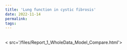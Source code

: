 ```yaml
---
title: 'Lung function in cystic fibrosis'
date: 2022-11-14
permalink:
tags:
---
```

 <br/>< src='/files/Report_1_WholeData_Model_Compare.html'>

